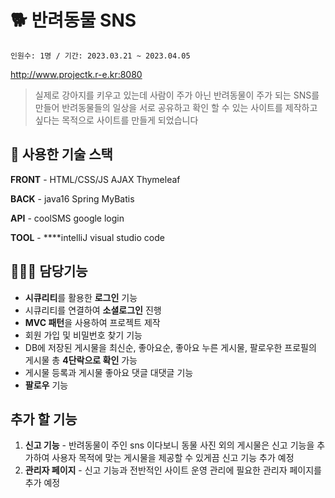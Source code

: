 # 🐕 반려동물 SNS <Pets>

`인원수: 1명 / 기간: 2023.03.21 ~ 2023.04.05`

http://www.projectk.r-e.kr:8080


> 실제로 강아지를 키우고 있는데 사람이 주가 아닌 반려동물이 주가 되는 SNS를 만들어 반려동물들의 일상을 서로 공유하고 확인 할 수 있는 사이트를 제작하고 싶다는 목적으로 사이트를 만들게 되었습니다
> 




## 📌 사용한 기술 스택

**FRONT** - HTML/CSS/JS AJAX Thymeleaf

**BACK**  - java16 Spring MyBatis

**API**   - coolSMS google login 

**TOOL**  -  ****intelliJ visual studio code 


## 👩🏻‍💻 담당기능

- **시큐리티**를 활용한 **로그인** 기능
- 시큐리티를 연결하여 **소셜로그인** 진행
- **MVC 패턴**을 사용하여 프로젝트 제작
- 회원 가입 및 비밀번호 찾기 기능
- DB에 저장된 게시물을 최신순, 좋아요순, 좋아요 누른 게시물, 팔로우한 프로필의 게시물 총 **4단락으로 확인** 가능
- 게시물 등록과 게시물 좋아요 댓글 대댓글 기능
- **팔로우** 기능

## 추가 할 기능

1. **신고 기능** - 반려동물이 주인 sns 이다보니 동물 사진 외의 게시물은 신고 기능을 추가하여 사용자 목적에 맞는 게시물을 제공할 수 있게끔 신고 기능 추가 예정
2. **관리자 페이지** - 신고 기능과 전반적인 사이트 운영 관리에 필요한 관리자 페이지를 추가 예정
